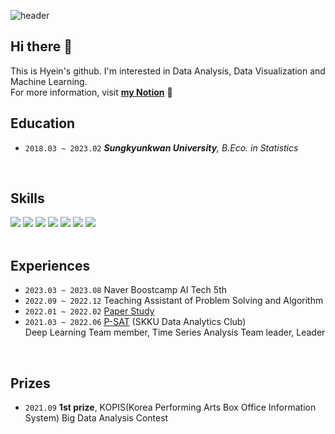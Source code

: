 ![header](https://capsule-render.vercel.app/api?type=waving&color=CED8F6&height=200&section=header&text=Hyein's%20GitHub%20&fontSize=40)
## Hi there 👋     
This is Hyein's github. I'm interested in Data Analysis, Data Visualization and Machine Learning.   
For more information, visit **[my Notion](https://sideways-capacity-71f.notion.site/Ju-Hyein-f3aab9b81587434f97261715aedf17f3)** 💌
<br>

## Education   
- `2018.03 ~ 2023.02`   ***Sungkyunkwan University**, B.Eco. in Statistics*
<br>

## Skills    
<img src="https://img.shields.io/badge/R-276DC3?style=flat&logo=R&logoColor=white" /> <img src="https://img.shields.io/badge/RStudio-75AADB?style=flat&logo=RStudio&logoColor=white" /> <img src="https://img.shields.io/badge/Python-3776AB?style=flat&logo=Python&logoColor=white" /> <img src="https://img.shields.io/badge/Jupyter-F37626?style=flat&logo=Jupyter&logoColor=white" /> <img src="https://img.shields.io/badge/MySQL-4479A1?style=flat&logo=MySQL&logoColor=white" />  <img src="https://img.shields.io/badge/Tableau-E97627?style=flat&logo=Tableau&logoColor=white"/> <img src="https://img.shields.io/badge/-QGIS-brightgreen?style=flat&logo=Qgis&logoColor=white"/>
<br>
<br>

## Experiences    
- `2023.03 ~ 2023.08` Naver Boostcamp AI Tech 5th
- `2022.09 ~ 2022.12` Teaching Assistant of Problem Solving and Algorithm
- `2022.01 ~ 2022.02` [Paper Study](https://github.com/juhyein/2022_Winter_Paper_Study)
- `2021.03 ~ 2022.06` [P-SAT](https://github.com/P-Sat) (SKKU Data Analytics Club)    
Deep Learning Team member, Time Series Analysis Team leader, Leader
<br>

## Prizes   
- ```2021.09``` **1st prize**, KOPIS(Korea Performing Arts Box Office Information System) Big Data Analysis Contest

<br>

